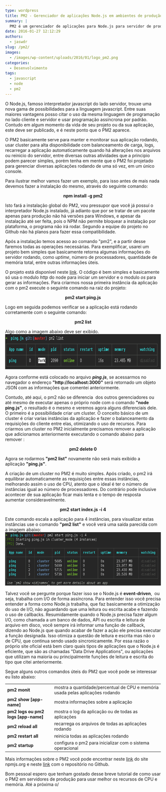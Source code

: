 ```yaml
---
type: wordpress
title: PM2 - Gerenciador de aplicações Node.js em ambientes de produção
summary: |
  PM2 é um gerenciador de aplicações para Node.js para servidor de produção com funcionalidades como monitoramento e criação de cluster, veja nesse tutorial como utilizar suas funcionalidades.
date: 2016-01-27 12:12:29
authors:
  - jaswdr
slug: /pm2/
images:
  - /images/wp-content/uploads/2016/01/logo_pm2.png
categories:
  - Desenvolvimento
tags:
  - javascript
  - node
  - pm2
---
```


O Node.js, famoso interpretador javascript do lado servidor, trouxe uma nova gama de possibilidades para a linguagem javascript. Entre suas maiores vantagens posso citar o uso da mesma linguagem de programação no lado cliente e servidor e usar programação assíncrona por padrão. Contudo em algum momento da vida de seu projeto ou da sua aplicação, este deve ser publicado, e é neste ponto que o PM2 aparece.

O PM2 basicamente serve para manter e monitorar sua aplicação rodando, usar cluster para alta disponibilidade com balanceamento de carga, logs, recarregar a aplicação automaticamente quando há alterações nos arquivos ou reinicio do servidor, entre diversas outras atividades que a principio podem parecer simples, porém tenha em mente que o PM2 foi projetado para gerenciar diversas aplicações rodando de uma só vez, em um único console.

<!--more-->

Para ilustrar melhor vamos fazer um exemplo, para isso antes de mais nada devemos fazer a instalação do mesmo, através do seguinte comando:
<p style="text-align: center;"><strong>npm install -g pm2</strong></p>
Isto fará a instalação global do PM2, vou pressupor que você já possuí o interpretador Node.js instalado, já adianto que por se tratar de um pacote apenas para produção não há versões para Windows, e apesar da instalação até ser feita, pois o NPM não permite bloquear a instalação por plataforma, o programa não irá rodar. Segundo a equipe do projeto no Github não há planos para fazer essa compatibilidade.

Após a instalação temos acesso ao comando "pm2", e a partir desse faremos todas as operações necessárias. Para exemplificar, usarei um projeto bem simples que basicamente retorna algumas informações do servidor rodando, como <em>uptime</em>, número de processadores, quantidade de memória total, entre outras informações úteis.

O projeto está disponível neste <a href="http://github.com/jaschweder/ping.js" target="_blank">link</a>. O código é bem simples e basicamente só usa o modulo <em>http</em> do node para iniciar um servidor e o modulo <em>os</em> para gerar as informações. Para criarmos nossa primeira instância da aplicação com o pm2 execute o seguinte comando na raiz do projeto:
<p style="text-align: center;"><strong>pm2 start ping.js</strong></p>
Logo em seguida podemos verificar se a aplicação está rodando corretamente com o seguinte comando:
<p style="text-align: center;"><strong>pm2 list</strong></p>
Algo como a imagem abaixo deve ser exibido.

<img class="aligncenter size-full wp-image-4629" src="/images/wp-content/uploads/2016/01/Captura-de-tela-de-2016-01-25-202321.png" alt="pm2 list" width="770" height="113" />

Agora conforme está colocado no arquivo <strong><em>ping.js</em></strong>, se acessarmos no navegador o endereço <strong>"http://localhost:3000"</strong> será retornado um objeto JSON com as informações que comentei anteriormente.

Contudo, até aqui, o pm2 não se diferencia  dos outros gerenciadores ou até mesmo de executar apenas o próprio node com o comando <strong>"node ping.js"</strong>, o resultado é o mesmo e veremos agora alguns diferenciais dele. O primeiro é a possibilidade criar um cluster. O conceito básico de um cluster é criar varias instâncias da aplicação e fazer o balanceamento da requisições do cliente entre elas, otimizando o uso de recursos. Para criarmos um cluster no PM2 inicialmente precisamos remover a aplicação que adicionamos anteriormente executando o comando abaixo para remover :
<p style="text-align: center;"><strong>pm2 delete 0</strong></p>
Agora se rodarmos <strong>"pm2 list"</strong> novamente não será mais exibido a aplicação <strong>"ping.js"</strong>.

A criação de um cluster no PM2 é muito simples. Após criado, o pm2 irá equilibrar automaticamente as requisições entre essas instâncias, melhorando assim o uso de CPU, atento que o ideal é ter o número de instâncias igual ao número de processadores. Do contrário pode inclusive acontecer de sua aplicação ficar mais lenta e o tempo de resposta aumentar consideravelmente.
<p class="editor editor-colors" style="text-align: center;"><strong><span class="text">pm2 start index.js -i 4
</span></strong></p>
<code class="highlight bash"></code>Este comando escala a aplicação para 4 instâncias, para visualizar estas instâncias use o comando <strong>"pm2 list"</strong> e você verá uma saída parecida com a imagem abaixo:

<img class="aligncenter wp-image-4630" src="/images/wp-content/uploads/2016/01/Captura-de-tela-de-2016-01-25-210344.png" alt="pm2 + 4 instâncias" width="620" height="172" />

Talvez você se pergunte porque fazer isso se o Node.js é <strong>event-driven</strong>,  ou seja, trabalha com I/O de forma assíncrona. Para entender isso você precisa entender a forma como Node.js trabalha, que faz basicamente a otimização do uso de I/O, não aguardando que uma leitura ou escrita acabe e fazendo o uso de callbacks. Resumidamente quando o Node.js precisa fazer algum I/O, como chamada a um banco de dados, API ou escrita e leitura de arquivo em disco, você sempre irá informar uma função de callback, dizendo ao Node.js que quando acabar de fazer a ação ele precisa executar a função designada. Isso otimiza a questão de leitura e escrita mas não o de CPU, que continua sendo usado sincronicamente. Por essa razão o próprio site oficial está bem claro quais tipos de aplicações que o Node.js é eficiente, que são as chamadas "Data Drive Applications", ou aplicações que utilizam na maioria ou principalmente funções de leitura e escrita do tipo que citei anteriormente.

Segue alguns outros comandos úteis do PM2 que você pode se interessar eu listo abaixo:
<table>
<tbody>
<tr>
<td><strong>pm2 monit</strong></td>
<td>mostra a quantidade/percentual de CPU e memória usada pelas aplicações rodando</td>
</tr>
<tr>
<td><strong>pm2 show [app-name]</strong></td>
<td>mostra informações sobre a aplicação</td>
</tr>
<tr>
<td><strong>pm2 logs ou pm2 logs [app-name]</strong></td>
<td>mostra o log da aplicação ou de todas as aplicações</td>
</tr>
<tr>
<td><strong>pm2 reload all</strong></td>
<td>recarrega os arquivos de todas as aplicações rodando</td>
</tr>
<tr>
<td><strong>pm2 restart all</strong></td>
<td>reinicia todas as aplicações rodando</td>
</tr>
<tr>
<td><strong>pm2 startup</strong></td>
<td>configura o pm2 para inicializar com o sistema operacional</td>
</tr>
</tbody>
</table>
Mais informações sobre o PM2 você pode encontrar neste <a href="https://www.npmjs.com/package/pm2" target="_blank">link</a> do site npmjs.org e neste <a href="https://github.com/Unitech/pm2" target="_blank">link</a> com o repositório no Github.

Bom pessoal espero que tenham gostado desse breve tutorial de como usar o PM2 em servidores de produção para usar melhor os recursos de CPU e memória. Até a próxima o/
<div id="_booktextmark_tab_id_" style="visibility: hidden;" title="1453638638259"></div>